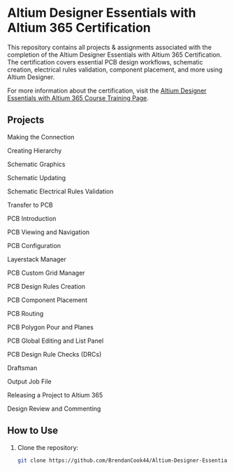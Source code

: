 # Altium Designer Essentials with Altium 365 Certification

This repository contains all projects & assignments associated with the completion of the Altium Designer Essentials with Altium 365 Certification. The certification covers essential PCB design workflows, schematic creation, electrical rules validation, component placement, and more using Altium Designer.

For more information about the certification, visit the [Altium Designer Essentials with Altium 365 Course Training Page](https://www.altium.com/training/altium-designer/essentials-with-altium-365).

## Projects
Making the Connection

Creating Hierarchy

Schematic Graphics

Schematic Updating

Schematic Electrical Rules Validation

Transfer to PCB

PCB Introduction

PCB Viewing and Navigation

PCB Configuration

Layerstack Manager

PCB Custom Grid Manager

PCB Design Rules Creation

PCB Component Placement

PCB Routing

PCB Polygon Pour and Planes

PCB Global Editing and List Panel

PCB Design Rule Checks (DRCs)

Draftsman

Output Job File

Releasing a Project to Altium 365

Design Review and Commenting

## How to Use
1. Clone the repository:
   ```sh
   git clone https://github.com/BrendanCook44/Altium-Designer-Essentials-Certification
